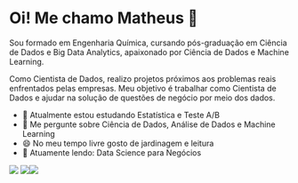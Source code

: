 # Oi! Me chamo Matheus 👋

Sou formado em Engenharia Química, cursando pós-graduação em Ciência de Dados e Big Data Analytics, apaixonado por Ciência de Dados e Machine Learning.

Como Cientista de Dados, realizo projetos próximos aos problemas reais enfrentados pelas empresas. Meu objetivo é trabalhar como Cientista de Dados e ajudar
na solução de questões de negócio por meio dos dados.

- 🌱 Atualmente estou estudando Estatística e Teste A/B
- 💞️ Me pergunte sobre Ciência de Dados, Análise de Dados e Machine Learning
- 😄 No meu tempo livre gosto de jardinagem e leitura
- 📘 Atuamente lendo: Data Science para Negócios

[<img src="https://img.shields.io/badge/linkedin-%230077B5.svg?style=for-the-badge&logo=linkedin&logoColor=white">](https://www.linkedin.com/in/matheus-ventura) [<img src="https://img.shields.io/badge/Medium-12100E?style=for-the-badge&logo=medium&logoColor=white">](https://medium.com/@matheusventura)[<img src="https://img.shields.io/badge/Gmail-D14836?style=for-the-badge&logo=gmail&logoColor=white">](mailto:matheusventura15@gmail.com)
